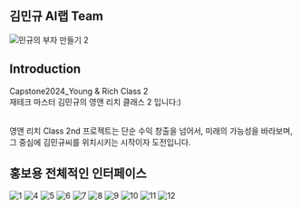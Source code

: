 ## 김민규 AI랩 Team

![민규의 부자 만들기 2](https://github.com/junseoLee7039/project3/assets/121421082/e5388378-6713-4395-a949-df2c79d32226)


## Introduction 
 Capstone2024_Young & Rich Class 2
<br> 재테크 마스터 김민규의 영앤 리치 클래스 2 입니다:)
<br/><br/>


<p> 영앤 리치 Class 2nd 프로젝트는 단순 수익 창출을 넘어서, 미래의 가능성을 바라보며, 그 중심에 김민규씨를 위치시키는 시작이자 도전입니다.</p>

## 홍보용 전체적인 인터페이스

![1](https://github.com/junseoLee7039/project3/assets/121421082/b2bae109-10f7-49ad-a6c0-d684ae5b9317)
![4](https://github.com/junseoLee7039/project3/assets/121421082/f9a13314-8dae-42d3-94fa-072d4d6309d1)
![5](https://github.com/junseoLee7039/project3/assets/121421082/eb9738c2-b2c9-4e5d-b01a-3673490f8b3b)
![6](https://github.com/junseoLee7039/project3/assets/121421082/12210a10-fb05-48c1-9c55-4296744ba44b)
![7](https://github.com/junseoLee7039/project3/assets/121421082/b7d29d97-3e1a-4d7a-a3da-eeeb1d5551c9)
![8](https://github.com/junseoLee7039/project3/assets/121421082/b161674e-e325-4b86-9bb1-12ab5768aae7)
![9](https://github.com/junseoLee7039/project3/assets/121421082/721691d9-9fcf-4de5-b0f0-8c67af9767ee)
![10](https://github.com/junseoLee7039/project3/assets/121421082/4c10467b-8df7-43ee-ad77-cff894b96c09)
![11](https://github.com/junseoLee7039/project3/assets/121421082/1ac0c19b-ac24-44f9-90c2-7f9e61b20a6c)
![12](https://github.com/junseoLee7039/project3/assets/121421082/458d8ddb-f5b3-437a-a874-a67798f8232a)


